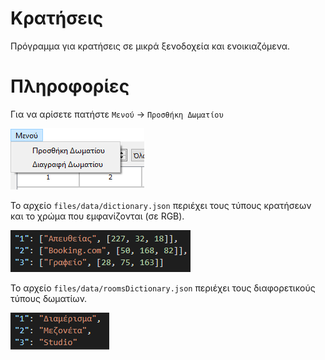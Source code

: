 # Κρατήσεις
Πρόγραμμα για κρατήσεις σε μικρά ξενοδοχεία και ενοικιαζόμενα.


# Πληροφορίες

Για να αρίσετε πατήστε `Μενού` -> `Προσθήκη Δωματίου`


![Menu](https://github.com/Combustiblemon/Booking/blob/master/images/menu.png)



Το αρχείο `files/data/dictionary.json` περιέχει τους τύπους κρατήσεων και το χρώμα που εμφανίζονται (σε RGB).


![dictionary Example](https://github.com/Combustiblemon/Booking/blob/master/images/dictionaryExample.png)




Το αρχείο `files/data/roomsDictionary.json` περιέχει τους διαφορετικούς τύπους δωματίων.


![Room Dictionary Example](https://github.com/Combustiblemon/Booking/blob/master/images/roomDictionaryExample.png)
